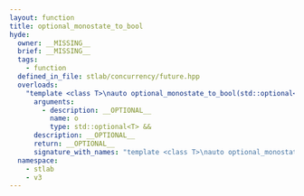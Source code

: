 ```yaml
---
layout: function
title: optional_monostate_to_bool
hyde:
  owner: __MISSING__
  brief: __MISSING__
  tags:
    - function
  defined_in_file: stlab/concurrency/future.hpp
  overloads:
    "template <class T>\nauto optional_monostate_to_bool(std::optional<T> &&)":
      arguments:
        - description: __OPTIONAL__
          name: o
          type: std::optional<T> &&
      description: __OPTIONAL__
      return: __OPTIONAL__
      signature_with_names: "template <class T>\nauto optional_monostate_to_bool(std::optional<T> && o)"
  namespace:
    - stlab
    - v3
---
```

